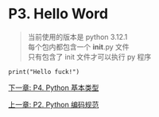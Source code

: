 # P3. Hello Word
> 当前使用的版本是 python 3.12.1\
> 每个包内都包含一个 __init__.py 文件\
> 只有包含了 init 文件才可以执行 py 程序

```pycon
print("Hello fuck!")
```

[下一章: P4. Python 基本类型](../p4-base-type/README.md)

[上一章: P2. Python 编码规范](../p2-code-specification/README.md)